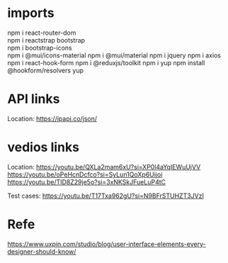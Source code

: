 # imports
npm i react-router-dom   
npm i reactstrap bootstrap     
npm i bootstrap-icons  
npm i @mui/icons-material
npm i @mui/material
npm i jquery
npm i axios
npm i react-hook-form
npm i @reduxjs/toolkit
npm i yup
npm install @hookform/resolvers yup

# API links
Location:
https://ipapi.co/json/


# vedios links 

Location:
https://youtu.be/QXLa2mam6xU?si=XP0l4aYqIEWuUjVV
https://youtu.be/oPeHcnDcfco?si=SyLun1QoXp6Uijoi
https://youtu.be/TID8Z29je5o?si=3xNKSkJFueLuP4tC

Test cases: 
https://youtu.be/T17Txa962gU?si=N9BFrSTUHZT3JVzI 


# Refe
https://www.uxpin.com/studio/blog/user-interface-elements-every-designer-should-know/



